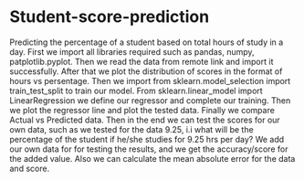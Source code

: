 # Student-score-prediction
Predicting the percentage of a student based on total hours of study in a day.
First we import all libraries required such as pandas, numpy, patplotlib.pyplot.
Then we read the data from remote link and import it successfully.
After that we plot the distribution of scores in the format of hours vs persentage.
Then we import from sklearn.model_selection import train_test_split to train our model.
From sklearn.linear_model import LinearRegression we define our regressor and complete our training.
Then we plot the regressor line and plot the tested data.
Finally we compare Actual vs Predicted data.
Then in the end we can test the scores for our own data, such as we tested for the data 9.25, i.i what will be the percentage of the student if he/she studies for 9.25 hrs per day?
We add our own data for for testing the results, and we get the accuracy/score for the added value.
Also we can calculate the mean absolute error for the data and score.
